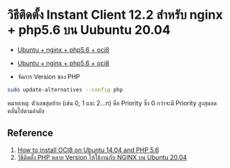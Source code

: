 # วิธีติดตั้ง Instant Client 12.2 สำหรับ nginx + php5.6 บน Uubuntu 20.04

- [Ubuntu + nginx + php5.6 + oci8](https://github.com/midnighttime-cha/nginx-php-oracle-client-ubuntu20.04/blob/main/php5.6.md)
- [Ubuntu + nginx + php5.6 + oci8](https://github.com/midnighttime-cha/nginx-php-oracle-client-ubuntu20.04/blob/main/php8.1.md)

- จัดการ Version ของ PHP
```bash
sudo update-alternatives --config php
```
หมายเหตุ: ตัวเลขสุดท้าย (เช่น 0, 1 และ 2...n) คือ Priority ซึ่ง 0 กว่าจะมี Priority สูงสุดลดหลั่นไปตามลำดับ

## Reference
1. [How to install OCI8 on Ubuntu 14.04 and PHP 5.6](http://www.syahzul.com/2016/04/06/how-to-install-oci8-on-ubuntu-14-04-and-php-5-6/)
2. [วิธีติดตั้ง PHP หลาย Version ให้ใช้งานกับ NGINX บน Ubuntu 20.04](https://github.com/midnighttime-cha/nginx-multiple-php)
